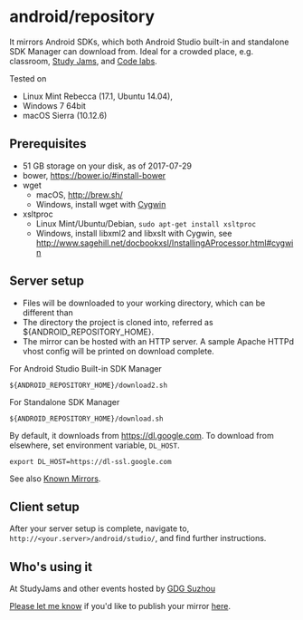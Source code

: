 # android/repository

It mirrors Android SDKs, which both Android Studio built-in and
standalone SDK Manager can download from. Ideal for a crowded place,
e.g. classroom, [Study Jams](http://developerstudyjams.com/),
and [Code labs](https://codelabs.developers.google.com/?cat=Android).

Tested on 

* Linux Mint Rebecca (17.1, Ubuntu 14.04),
* Windows 7 64bit
* macOS Sierra (10.12.6)

## Prerequisites

* 51 GB storage on your disk, as of 2017-07-29
* bower, https://bower.io/#install-bower
* wget
  * macOS, http://brew.sh/
  * Windows, install wget with [Cygwin](https://cygwin.com/install.html)
* xsltproc
  * Linux Mint/Ubuntu/Debian, ```sudo apt-get install xsltproc```
  * Windows, install libxml2 and libxslt with Cygwin, see http://www.sagehill.net/docbookxsl/InstallingAProcessor.html#cygwin

## Server setup

* Files will be downloaded to your working directory, which can be different than
* The directory the project is cloned into, referred as ${ANDROID_REPOSITORY_HOME}.
* The mirror can be hosted with an HTTP server. A sample Apache HTTPd vhost config will be printed on download complete.

For Android Studio Built-in SDK Manager
```
${ANDROID_REPOSITORY_HOME}/download2.sh
```

For Standalone SDK Manager
```
${ANDROID_REPOSITORY_HOME}/download.sh
```

By default, it downloads from https://dl.google.com. To download from elsewhere, set environment variable, ```DL_HOST```.

```
export DL_HOST=https://dl-ssl.google.com
```

See also [Known Mirrors](https://github.com/renfeng/android-repository/wiki/Known-Mirrors).

## Client setup

After your server setup is complete, navigate to, ```http://<your.server>/android/studio/```, and find further instructions.

## Who's using it

At StudyJams and other events hosted by [GDG Suzhou](https://plus.google.com/100160462017014431473)

[Please let me know](mailto:renfeng.cn@gmail.com?subject=a+mirror+built+with+android-repository) if you'd like to publish your mirror [here](https://github.com/renfeng/android-repository).
